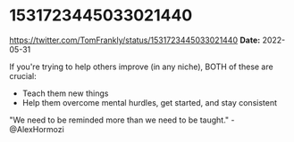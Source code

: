 # 1531723445033021440
https://twitter.com/TomFrankly/status/1531723445033021440
**Date:** 2022-05-31

If you're trying to help others improve (in any niche), BOTH of these are crucial:

- Teach them new things
- Help them overcome mental hurdles, get started, and stay consistent

"We need to be reminded more than we need to be taught." - @AlexHormozi
